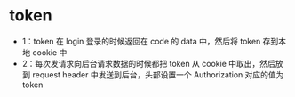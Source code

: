 # token

- 1：token 在 login 登录的时候返回在 code 的 data 中，然后将 token 存到本地 cookie 中
- 2：每次发请求向后台请求数据的时候都把 token 从 cookie 中取出，然后放到 request header 中发送到后台，头部设置一个 Authorization 对应的值为 token
